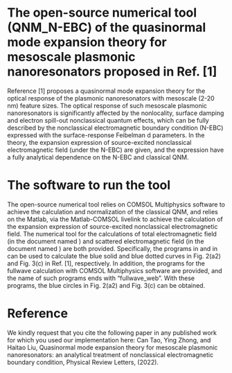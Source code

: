 # The open-source numerical tool (QNM_N-EBC) of the quasinormal mode expansion theory for mesoscale plasmonic nanoresonators proposed in Ref. [1]
Reference [1] proposes a quasinormal mode expansion theory for the optical response of the plasmonic nanoresonators with mesoscale (2-20 nm) feature sizes. The optical response of such mesoscale plasmonic nanoresonators is significantly affected by the nonlocality, surface damping and electron spill-out nonclassical quantum effects, which can be fully described by the nonclassical electromagnetic boundary condition (N-EBC) expressed with the surface-response Feibelman d parameters. In the theory, the expansion expression of source-excited nonclassical electromagnetic field (under the N-EBC) are given, and the expression have a fully analytical dependence on the N-EBC and classical QNM.
# The software to run the tool
The open-source numerical tool relies on COMSOL Multiphysics software to achieve the calculation and normalization of the classical QNM, and relies on the Matlab, via the Matlab-COMSOL livelink to achieve the calculation of the expansion expression of source-excited nonclassical electromagnetic field.
The numerical tool for the calculations of total electromagnetic field (in the document named <Total field>) and scattered electromagnetic field (in the document named <Scattered field>) are both provided. Specifically, the programs in <Total field> and in <Scattered field> can be used to calculate the blue solid and blue dotted curves in Fig. 2(a2) and Fig. 3(c) in Ref. [1], respectively. In addition, the programs for the fullwave calculation with COMSOL Multiphysics software are provided, and the name of such programs ends with “fullwave_web”. With these programs, the blue circles in Fig. 2(a2) and Fig. 3(c) can be obtained.
# Reference
We kindly request that you cite the following paper in any published work for which you used our implementation here:
Can Tao, Ying Zhong, and Haitao Liu, Quasinormal mode expansion theory for mesoscale plasmonic nanoresonators: an analytical treatment of nonclassical electromagnetic boundary condition, Physical Review Letters, (2022).


  
